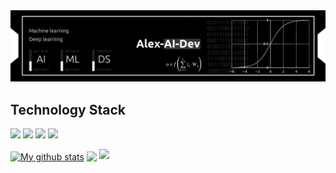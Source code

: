 <img src="https://github.com/AlexAIDev/AlexAIDev/blob/main/img/alexaidev-thumbnail.png"/>
<br/>

<h2 align="">Technology Stack</h2>
<p><img src="https://img.shields.io/badge/C-black?style=flat-square&logo=c&logoColor=white"/>
<img src="https://img.shields.io/badge/-C++-black?style=flat-square&logo=c&logoColor=white"/>
<img src="https://img.shields.io/badge/Python-black?style=flat-square&logo=python&logoColor=white"/>
<img src="https://img.shields.io/badge/-Git-black?style=flat-square&logo=git&logoColor=white"/></p>

<a href="https://github.com/alexaidev/github-readme-stats"><img align="center" src="https://github-readme-stats.vercel.app/api?username=alexaidev&show_icons=true&include_all_commits=true&theme=graywhite&hide_border=true" alt="My github stats" /></a> <a href="https://github.com/alexaidev/github-readme-stats"><img align="center" src="https://github-readme-stats.vercel.app/api/top-langs/?username=alexaidev&layout=compact&theme=graywhite&hide_border=true" /></a>
<img  src="https://github-readme-streak-stats.herokuapp.com/?user=al3xpl01t&show_icons=true&locale=en&layout=compact&theme=graywhite&hide_border=true" />
